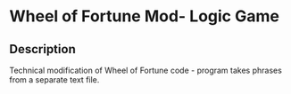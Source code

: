 # Wheel of Fortune Mod- Logic Game



## Description
Technical modification of Wheel of Fortune code - program takes phrases from a separate text file.